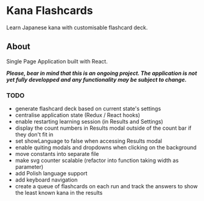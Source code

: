 # Kana Flashcards

Learn Japanese kana with customisable flashcard deck.

## About

Single Page Application built with React.

**_Please, bear in mind that this is an ongoing project. The application is not yet fully developped and any functionality may be subject to change._**

### TODO

- generate flashcard deck based on current state's settings
- centralise application state (Redux / React hooks)
- enable restarting learning session (in Results and Settings)
- display the count numbers in Results modal outside of the count bar if they don't fit in
- set showLanguage to false when accessing Results modal
- enable quiting modals and dropdowns when clicking on the background
- move constants into separate file
- make svg counter scalable (refactor into function taking width as parameter)
- add Polish language support
- add keyboard navigation
- create a queue of flashcards on each run and track the answers to show the least known kana in the results
